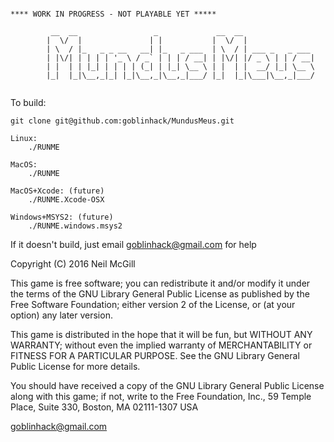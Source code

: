 ```

**** WORK IN PROGRESS - NOT PLAYABLE YET *****

         __  __                 _             __  __                
        |  \/  |               | |           |  \/  |               
        | \  / |_   _ _ __   __| |_   _ ___  | \  / | ___ _   _ ___ 
        | |\/| | | | | '_ \ / _` | | | / __| | |\/| |/ _ \ | | / __|
        | |  | | |_| | | | | (_| | |_| \__ \ | |  | |  __/ |_| \__ \
        |_|  |_|\__,_|_| |_|\__,_|\__,_|___/ |_|  |_|\___|\__,_|___/
                                                              

```

To build:

    git clone git@github.com:goblinhack/MundusMeus.git

    Linux:
        ./RUNME

    MacOS:
        ./RUNME

    MacOS+Xcode: (future)
        ./RUNME.Xcode-OSX

    Windows+MSYS2: (future)
        ./RUNME.windows.msys2

If it doesn't build, just email goblinhack@gmail.com for help


 
 Copyright (C) 2016 Neil McGill

 This game is free software; you can redistribute it and/or
 modify it under the terms of the GNU Library General Public
 License as published by the Free Software Foundation; either
 version 2 of the License, or (at your option) any later version.

 This game is distributed in the hope that it will be fun,
 but WITHOUT ANY WARRANTY; without even the implied warranty of
 MERCHANTABILITY or FITNESS FOR A PARTICULAR PURPOSE.  See the GNU
 Library General Public License for more details.

 You should have received a copy of the GNU Library General Public
 License along with this game; if not, write to the Free
 Foundation, Inc., 59 Temple Place, Suite 330, Boston, MA  02111-1307  USA

 goblinhack@gmail.com
